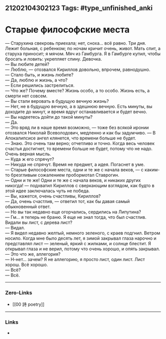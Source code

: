 21202104302123
Tags: #type_unfinished_anki
---
# Старые философские места

— Старухина свекровь приехала; нет, сноха… всё равно. Три дня. Лежит больная, с ребенком; по ночам кричит очень, живот. Мать спит, а старуха приносит; я мячом. Мяч из Гамбурга. Я в Гамбурге купил, чтобы бросать и ловить: укрепляет спину. Девочка.<br>— Вы любите детей?<br>— Люблю, — отозвался Кириллов довольно, впрочем, равнодушно.<br>— Стало быть, и жизнь любите?<br>— Да, люблю и жизнь, а что?<br>— Если решились застрелиться.<br>— Что же? Почему вместе? Жизнь особо, а то особо. Жизнь есть, а смерти нет совсем.<br>— Вы стали веровать в будущую вечную жизнь?<br>— Нет, не в будущую вечную, а в здешнюю вечную. Есть минуты, вы доходите до минут, и время вдруг останавливается и будет вечно.<br>— Вы надеетесь дойти до такой минуты?<br>— Да.<br>— Это вряд ли в наше время возможно, — тоже без всякой иронии отозвался Николай Всеволодович, медленно и как бы задумчиво. — В Апокалипсисе ангел клянется, что времени больше не будет.<br>— Знаю. Это очень там верно; отчетливо и точно. Когда весь человек счастья достигнет, то времени больше не будет, потому что не надо. Очень верная мысль.<br>— Куда ж его спрячут?<br>— Никуда не спрячут. Время не предмет, а идея. Погаснет в уме.<br>— Старые философские места, одни и те же с начала веков, — с каким-то брезгливым сожалением пробормотал Ставрогин.<br>— Одни и те же! Одни и те же с начала веков, и никаких других никогда! — подхватил Кириллов с сверкающим взглядом, как будто в этой идее заключалась чуть не победа.<br>— Вы, кажется, очень счастливы, Кириллов?<br>— Да, очень счастлив, — ответил тот, как бы давая самый обыкновенный ответ.<br>— Но вы так недавно еще огорчались, сердились на Липутина?<br>— Гм… я теперь не браню. Я еще не знал тогда, что был счастлив. Видали вы лист, с дерева лист?<br>— Видал.<br>— Я видел недавно желтый, немного зеленого, с краев подгнил. Ветром носило. Когда мне было десять лет, я зимой закрывал глаза нарочно и представлял лист — зеленый, яркий с жилками, и солнце блестит. Я открывал глаза и не верил, потому что очень хорошо, и опять закрывал.<br>— Это что же, аллегория?<br>— Н-нет… зачем? Я не аллегорию, я просто лист, один лист. Лист хорош. Всё хорошо.<br>— Всё?<br>— Всё.

---
### Zero-Links
- [[00 詩 poetry]]
---
### Links
-